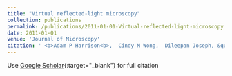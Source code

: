 ```yaml
---
title: "Virtual reflected-light microscopy"
collection: publications
permalink: /publications/2011-01-01-Virtual-reflected-light-microscopy
date: 2011-01-01
venue: 'Journal of Microscopy'
citation: ' <b>Adam P Harrison<b>,  Cindy M Wong,  Dileepan Joseph, &quot;Virtual reflected-light microscopy.&quot; Journal of Microscopy, 2011.'
---
```

Use [Google Scholar](https://scholar.google.com/scholar?q=Virtual+reflected+light+microscopy){:target="_blank"} for full citation